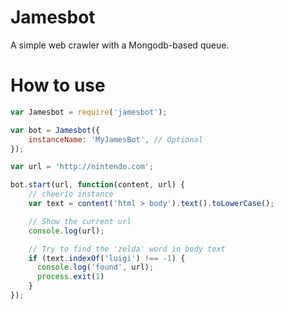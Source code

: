 # Jamesbot #

A simple web crawler with a Mongodb-based queue.

# How to use

```js
var Jamesbot = require('jamesbot');

var bot = Jamesbot({
    instanceName: 'MyJamesBot', // Optional
});

var url = 'http://nintendo.com';

bot.start(url, function(content, url) {
    // cheerio instance
    var text = content('html > body').text().toLowerCase();

    // Show the current url
    console.log(url);

    // Try to find the 'zelda' word in body text
    if (text.indexOf('luigi') !== -1) {
      console.log('found', url);
      process.exit(1)
    }
});
```
